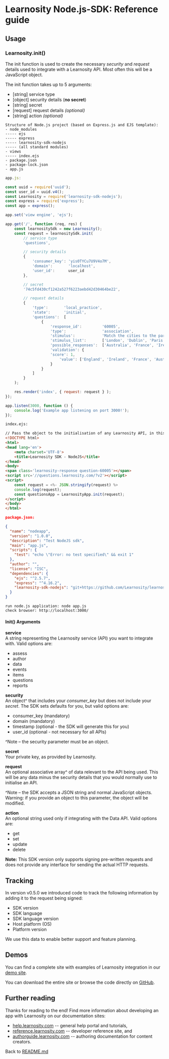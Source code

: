 # Learnosity Node.js-SDK: Reference guide

## Usage

### Learnosity.init()

The init function is used to create the necessary *security* and *request* details used to integrate with a Learnosity API. Most often this will be a JavaScript object.

The init function takes up to 5 arguments:

 * [string]  service type
 * [object]  security details (**no secret**)
 * [string]  secret
 * [request] request details *(optional)*
 * [string]  action *(optional)*

```
Structure of Node.js project (based on Express.js and EJS template):
- node_modules
----- ejs
----- express
----- learnosity-sdk-nodejs
----- (all standard modules)
- views
----- index.ejs
- package.json
- package-lock.json
- app.js
```

``` javascript
app.js:

const uuid = require('uuid');
const user_id = uuid.v4();
const Learnosity = require('learnosity-sdk-nodejs');
const express = require('express');
const app = express();

app.set('view engine', 'ejs');

app.get('/', function (req, res) {
    const learnositySdk = new Learnosity();
    const request = learnositySdk.init(
        // service type
        'questions',

        // security details
        {
            'consumer_key': 'yis0TYCu7U9V4o7M',
            'domain':       'localhost',
            'user_id':      user_id
        },

        // secret
        '74c5fd430cf1242a527f6223aebd42d30464be22',

        // request details
        {
            'type':       'local_practice',
            'state':      'initial',
            'questions':  [
                {
                    'response_id':         '60005',
                    'type':                'association',
                    'stimulus':            'Match the cities to the parent nation.',
                    'stimulus_list':       ['London', 'Dublin', 'Paris', 'Sydney'],
                    'possible_responses':  ['Australia', 'France', 'Ireland', 'England'],
                    'validation': {
                    'score': 1,
                        'value': ['England', 'Ireland', 'France', 'Australia']
                    }
                }
            ]
        }
    );

    res.render('index', { request: request } );
});

app.listen(3000, function () {
    console.log('Example app listening on port 3000!');
});
```

``` html
index.ejs:

// Pass the object to the initialisation of any Learnosity API, in this example the Questions API
<!DOCTYPE html>
<html>
<head lang='en'>
    <meta charset='UTF-8'>
    <title>Learnosity SDK - NodeJS</title>
</head>
<body>
<span class='learnosity-response question-60005'></span>
<script src='//questions.learnosity.com/?v2'></script>
<script>
	const request = <%- JSON.stringify(request) %>
	console.log(request);
    const questionsApp = LearnosityApp.init(request);
</script>
</body>
</html>
```

``` json
package.json:

{
  "name": "nodeapp",
  "version": "1.0.0",
  "description": "Test NodeJS sdk",
  "main": "app.js",
  "scripts": {
    "test": "echo \"Error: no test specified\" && exit 1"
  },
  "author": "",
  "license": "ISC",
  "dependencies": {
    "ejs": "^2.5.7",
    "express": "^4.16.2",
    "learnosity-sdk-nodejs": "git+https://github.com/Learnosity/learnosity-sdk-nodejs.git#v0.5.0"
  }
}
```

```
run node.js application: node app.js
check browser: http://localhost:3000/
```

#### Init() Arguments
**service**<br>
A string representing the Learnosity service (API) you want to integrate with. Valid options are:

* assess
* author
* data
* events
* items
* questions
* reports

**security**<br>
An object^ that includes your *consumer_key* but does not include your *secret*. The SDK sets defaults for you, but valid options are:

* consumer_key (mandatory)
* domain (mandatory)
* timestamp (optional - the SDK will generate this for you)
* user_id (optional - not necessary for all APIs)

^Note – the security parameter must be an object.

**secret**<br>
Your private key, as provided by Learnosity.

**request**<br>
An optional associative array^ of data relevant to the API being used. This will be any data minus the security details that you would normally use to initialise an API.

^Note – the SDK accepts a JSON string and normal JavaScript objects. Warning: if you provide an object to this parameter, the object will be modified. 

**action**<br>
An optional string used only if integrating with the Data API. Valid options are:

* get
* set
* update
* delete

**Note:** This SDK version only supports signing pre-written requests and does not provide any interface for sending the actual HTTP requests.

## Tracking
In version v0.5.0 we introduced code to track the following information by adding it to the request being signed:
- SDK version
- SDK language
- SDK language version
- Host platform (OS)
- Platform version

We use this data to enable better support and feature planning.

## Demos
You can find a complete site with examples of Learnosity integration in our [demo site](http://demos.learnosity.com/).

You can download the entire site or browse the code directly on [GitHub](https://github.com/Learnosity/learnosity-demos/).


## Further reading
Thanks for reading to the end! Find more information about developing an app with Learnosity on our documentation sites: 
<ul>
<li><a href="http://help.learnosity.com">help.learnosity.com</a> -- general help portal and tutorials,
<li><a href="http://reference.learnosity.com">reference.learnosity.com</a> -- developer reference site, and
<li><a href="http://authorguide.learnosity.com">authorguide.learnosity.com</a> -- authoring documentation for content creators.
</ul>

Back to [README.md](README.md)